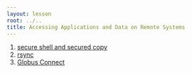 ```yaml
---
layout: lesson
root: ../..
title: Accessing Applications and Data on Remote Systems
---
```

<div class="toc" markdown="1">

1.  [secure shell and secured copy ](01-ssh.html)
2.  [rsync](02-rsync.html)
3.  [Globus Connect](03-globus-connect.html)
</div>
